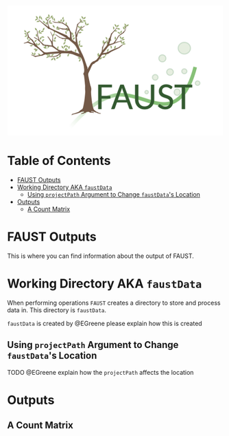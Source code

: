 ![faust_logo](images/logos/faust_logo.png)

# Table of Contents

<!-- START doctoc generated TOC please keep comment here to allow auto update -->
<!-- DON'T EDIT THIS SECTION, INSTEAD RE-RUN doctoc TO UPDATE -->


- [FAUST Outputs](#faust-outputs)
- [Working Directory AKA `faustData`](#working-directory-aka-faustdata)
  - [Using `projectPath` Argument to Change `faustData`'s Location](#using-projectpath-argument-to-change-faustdatas-location)
- [Outputs](#outputs)
  - [A Count Matrix](#a-count-matrix)

<!-- END doctoc generated TOC please keep comment here to allow auto update -->

# FAUST Outputs

This is where you can find information about the output of FAUST.

# Working Directory AKA `faustData`

When performing operations `FAUST` creates a directory to store and process data in. This directory is `faustData`.

`faustData` is created by @EGreene please explain how this is created

## Using `projectPath` Argument to Change `faustData`'s Location

TODO @EGreene explain how the `projectPath` affects the location

# Outputs

## A Count Matrix

